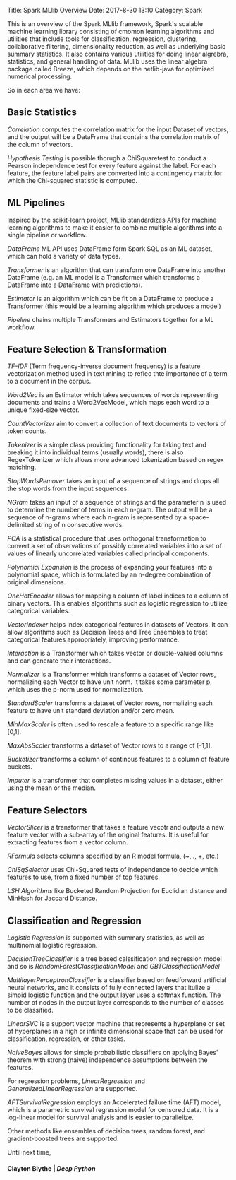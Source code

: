 Title: Spark MLlib Overview
Date: 2017-8-30 13:10
Category: Spark 

This is an overview of the Spark MLlib framework, Spark's scalable machine learning library consisting of cmomon learning algorithms and utilities that include tools for classification, regression, clustering, collaborative filtering, dimensionality reduction, as well as underlying basic summary statistics. It also contains various utilities for doing linear algrebra, statistics, and general handling of data. MLlib uses the linear algebra package called Breeze, which depends on the netlib-java for optimized numerical processing. 

So in each area we have:

## Basic Statistics 
*Correlation* computes the correlation matrix for the input Dataset of vectors, and the output will be a DataFrame that contains the correlation matrix of the column of vectors. 

*Hypothesis Testing* is possible thorugh a ChiSquaretest to conduct a Pearson independence test for every feature against the label. For each feature, the feature label pairs are converted into a contingency matrix for which the Chi-squared statistic is computed. 


## ML Pipelines
Inspired by the scikit-learn project, MLlib standardizes APIs for machine learning algorithms to make it easier to combine multiple algorithms into a single pipeline or workflow. 

*DataFrame* ML API uses DataFrame form Spark SQL as an ML dataset, which can hold a variety of data types.

*Transformer* is an algorithm that can transform one DataFrame into another DataFrame (e.g. an ML model is a Transformer which transforms a DataFrame into a DataFrame with predictions). 

*Estimator* is an algorithm which can be fit on a DataFrame to produce a Transformer (this would be a learning algorithm which produces a model)

*Pipeline* chains multiple Transformers and Estimators together for a ML workflow.

## Feature Selection & Transformation

*TF-IDF* (Term frequency-inverse document frequency) is a feature vectorization method used in text mining to reflec thte importance of a term to a document in the corpus.

*Word2Vec* is an Estimator which takes sequences of words representing documents and trains a Word2VecModel, which maps each word to a unique fixed-size vector. 

*CountVectorizer* aim to convert a collection of text documents to vectors of token counts.

*Tokenizer* is a simple class providing functionality for taking text and breaking it into individual terms (usually words), there is also RegexTokenizer which allows more advanced tokenization based on regex matching. 

*StopWordsRemover* takes an input of a sequence of strings and drops all the stop words from the input sequences.

*NGram* takes an input of a sequence of strings and the parameter n is used to determine the number of terms in each n-gram. The output will be a sequence of n-grams where each n-gram is represented by a space-delimited string of n consecutive words. 

*PCA* is a statistical procedure that uses orthogonal transformation to convert a set of observations of possibly correlated variables into a set of values of linearly uncorrelated variables called principal components. 

*Polynomial Expansion* is the process of expanding your features into a polynomial space, which is formulated by an n-degree combination of original dimensions. 

*OneHotEncoder* allows for mapping a column of label indices to a column of binary vectors. This enables algorithms such as logistic regression to utilize categorical variables. 

*VectorIndexer* helps index categorical features in datasets of Vectors. It can allow algorithms such as Decision Trees and Tree Ensembles to treat categorical features appropriately, improving performance. 

*Interaction* is a Transformer which takes vector or double-valued columns and can generate their interactions.

*Normalizer* is a Transformer which transforms a dataset of Vector rows, normalizing each Vector to have unit norm. It takes some parameter p, which uses the p-norm used for normalization. 

*StandardScaler* transforms a dataset of Vector rows, normalizing each feature to have unit standard deviation and/or zero mean. 

*MinMaxScaler* is often used to rescale a feature to a specific range like [0,1].

*MaxAbsScaler* transforms a dataset of Vector rows to a range of [-1,1].

*Bucketizer* transforms a column of continous features to a column of feature buckets.

*Imputer* is a transformer that completes missing values in a dataset, either using the mean or the median. 

## Feature Selectors
*VectorSlicer* is a transformer that takes a feature vecotr and outputs a new feature vector with a sub-array of the original features. It is useful for extracting features from a vector column.

*RFormula* selects columns specified by an R model formula, (~, ., +, etc.) 

*ChiSqSelector* uses Chi-Squared tests of independence to decide which features to use, from a fixed number of top features. 

*LSH Algorithms* like Bucketed Random Projection for Euclidian distance and MinHash for Jaccard Distance.

## Classification and Regression
*Logistic Regression* is supported with summary statistics, as well as multinomial logistic regression.

*DecisionTreeClassifier* is a tree based calssification and regression model and so is *RandomForestClassificationModel* and *GBTClassificationModel*

*MultilayerPerceptronClassifier* is a classifier based on feedforward artificial neural networks, and it consists of fully connected layers that itulize a simoid logistic function and the output layer uses a softmax function. The number of nodes in the output layer corresponds to the number of classes to be classified. 

*LinearSVC* is a support vector machine that represents a hyperplane or set of hyperplanes in a high or infinite dimensional space that can be used for classification, regression, or other tasks. 

*NaiveBayes* allows for simple probabilistic classifiers on applying Bayes' theorem with strong (naive) independence assumptions between the features.  

For regression problems, *LinearRegression* and *GeneralizedLinearRegression* are supported. 

*AFTSurvivalRegression* employs an Accelerated failure time (AFT) model, which is a parametric survival regression model for censored data. It is a log-linear model for survival analysis and is easier to parallelize. 

Other methods like ensembles of decision trees, random forest, and gradient-boosted trees are supported. 

Until next time,
#### Clayton Blythe | *Deep Python*


